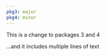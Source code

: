 ```yaml
---
pkg3: major
pkg4: minor
---
```


This is a change to packages 3 and 4

...and it includes multiple lines of text
